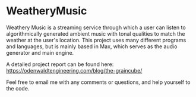 # WeatheryMusic

Weathery Music is a streaming service through which a user can listen to algorithmically generated ambient music with tonal qualities to match the weather at the user's location. This project uses many different programs and languages, but is mainly based in Max, which serves as the audio generator and main engine.

A detailed project report can be found here: https://odenwaldtengineering.com/blog/the-graincube/

Feel free to email me with any comments or questions, and help yourself to the code. 
